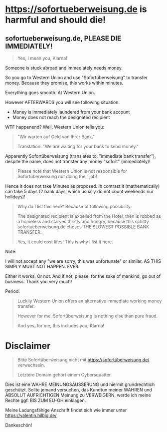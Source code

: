 # <https://sofortueberweisung.de> is harmful and should die!

## sofortueberweisung.de, PLEASE DIE IMMEDIATELY!

> Yes, I mean you, Klarna!

Someone is stuck abroad and immediately needs money.

So you go to Western Union and use "Sofortüberweisung" to transfer money.  Because they promise, this works within minutes.

Everything goes smooth.  At Western Union.

However AFTERWARDS you will see following situation:

- Money is immediately laundered from your bank account
- Money does not reach the designated recipient

WTF happenend?  Well, Western Union tells you:

> "Wir warten auf Geld von Ihrer Bank."
>
> Translation: "We are waiting for your bank to send money."

Apparently Sofortüberweisung (translates to: "immediate bank transfer"), despite the name,
does not transfer any money "sofort" (immediately)!

> Please note that Western Union is not responsible
> for Sofortüberweisung not doing their job!

Hence it does not take Minutes as proposed.
In contrast it (mathematically) can take 5 days (2 bank days, which usually do not count weekends nur holidays)!

> Why do I list this here?  Because of following possibility:
>
> The designated recipient is expelled from the Hotel,
> then is robbed as a homeless and starves thirsty and hungry,
> because this schitty sofortueberweisung.de choses
> THE SLOWEST POSSIBLE BANK TRANSFER.
>
> Yes, it could cost lifes!  This is why I list it here.

Note:

I will not accept any "we are sorry, this was unfortunate" or similar.
AS THIS SIMPLY MUST NOT HAPPEN.  EVER.

Either it works.  Or not.
And if not, please, for the sake of mankind,
go out of business.  Thank you very much!

Period.

> Luckily Western Union offers an alternative
> immediate working money transfer.
>
> However for me, Sofortüberweisung is nothing else than pure fraud.
>
> And yes, for me, this includes you, Klarna!


# Disclaimer

> Bitte Sofortüberweisung nicht mit <https://sofortüberweisung.de/> verwechseln.
>
> Letztere Domain gehört einem Cybersquatter.

Dies ist eine WAHRE MEINUNGSÄUSSERUNG und hiermit grundrechtlich geschützt.
Sollte jemand versuchen, das Kundtun meiner WAHREN und
ABSOLUT AUFRICHTIGEN Meinung zu VERWEIGERN,
werde ich meine Rechte ggf. BIS ZUM EU-GH einklagen.

Meine Ladungsfähige Anschrift findet sich wie immer unter
<https://valentin.hilbig.de/>

Dankeschön!
